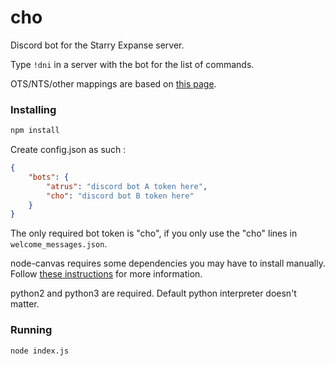 # cho

Discord bot for the Starry Expanse server.

Type `!dni` in a server with the bot for the list of commands.

OTS/NTS/other mappings are based on [this page](http://www.mystembassy.net/downloads/dnifontchart.pdf).

### Installing

```sh
npm install
```

Create config.json as such :

```json
{
	"bots": {
		"atrus": "discord bot A token here",
		"cho": "discord bot B token here"
	}
}
```

The only required bot token is "cho", if you only use the "cho" lines in `welcome_messages.json`.

node-canvas requires some dependencies you may have to install manually.
Follow [these instructions](https://github.com/Automattic/node-canvas/wiki) for more information.

python2 and python3 are required. Default python interpreter doesn't matter.

### Running

```sh
node index.js
```

